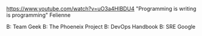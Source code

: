 https://www.youtube.com/watch?v=uO3a4HIBDU4 "Programming is writing is programming" Felienne


B: Team Geek
B: The Phoeneix Project
B: DevOps Handbook
B: SRE Google

